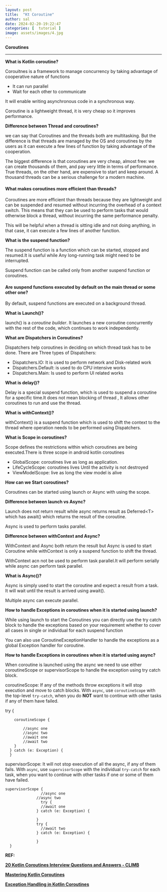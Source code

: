 ```yaml
---
layout: post
title:  "Kt Coroutine"
author: sal
date: 2024-02-20-19:22:47
categories: [  tutorial ]
image: assets/images/4.jpg
---
```


**Coroutines**


---

**What is Kotlin coroutine?**

Corouitnes is a framework to manage concurrency by taking advantage of cooperative nature of functions



* It can run parallel
* Wait for each other to communicate

It will enable writing asynchronous code in a synchronous way.

Coroutine is a lightweight thread, it is very cheap so it improves performance.

**Difference between Thread and coroutines?**

we can say that Coroutines and the threads both are multitasking. But the difference is that threads are managed by the OS and coroutines by the users as it can execute a few lines of function by taking advantage of the cooperation.

The biggest difference is that coroutines are very cheap, almost free: we can create thousands of them, and pay very little in terms of performance. True threads, on the other hand, are expensive to start and keep around. A thousand threads can be a serious challenge for a modern machine.


#### **What makes coroutines more efficient than threads?**

Coroutines are more efficient than threads because they are lightweight and can be suspended and resumed without incurring the overhead of a context switch. This means that they can be used to perform tasks that would otherwise block a thread, without incurring the same performance penalty.

This will be helpful when a thread is sitting idle and not doing anything, in that case, it can execute a few lines of another function. 

**What is the suspend function?**

The suspend function is a function which can be started, stopped and resumed.It is useful while Any long-running task might need to be interrupted.

Suspend function can be called only from another suspend function or coroutines.


#### **Are suspend functions executed by default on the main thread or some other one?**

By default, suspend functions are executed on a background thread.

**What is Launch()?**

launch() is a _coroutine builder_. It launches a new coroutine concurrently with the rest of the code, which continues to work independently. 

**What are Dispatchers in Coroutines?**

Dispatchers help coroutines in deciding on which thread task has to be done. There are Three types of Dispatchers:



* Dispatchers.IO: It is used to perform network and Disk-related work
* Dispatchers.Default: is used to do CPU intensive works
* Dispatchers.Main: Is used to perform UI related works

**What is delay()?**

Delay is a special suspend function, which is used to suspend a coroutine for a specific time.It does not mean blocking of thread , It allows other coroutines to run and use the thread.

**What is withContext()?**

withContext() is a suspend function which is used to shift the context to the thread where operation needs to be performed using Dispatchers.

**What is Scope in coroutines?**

Scope defines the restrictions within which coroutines are being executed.There is three scope in android kotlin coroutines



* GlobalScope: coroutines live as long as application.
* LifeCycleScope: coroutines lives Until the activity is not destroyed
* ViewModelScope: live as long the view model is alive

**How can we Start coroutines?**

Coroutines can be started using launch or Async with using the scope.

**Difference between launch vs Async?**

Launch does not return result while async returns result as Deferred&lt;T> which has await() which returns the result of the coroutine.

 

Async is used to perform tasks parallel.

**Difference between withContext and Async?**

WithContext and Async both return the result but Async is used to start Coroutine while withContext is only a suspend function to shift the thread.

WithContext acn not be used to perform task parallel.It will perform serially while async can perform task parallel.

**What is Async()?**

Async is simply used to start the coroutine and expect a result from a task. It will wait until the result is arrived using await().

Multiple async can execute parallel.

**How to handle Exceptions in coroutines when it is started using launch?**

While using launch to start the Coroutines you can directly use the try catch block to handle the exceptions based on your requirement whether to cover all cases in single or individual for each suspend function

You can also use CoroutineExceptionHandler to handle the exceptions as a global Exception handler for coroutine.

**How to handle Exceptions in coroutines when it is started using async?**

When coroutine is launched using the async we need to use either coroutineScope  or supervisorScope to handle the exception using try catch block.

coroutineScope: If any of the methods throw exceptions it will stop execution and move to catch blocks. With `async`, use `coroutineScope` with the top-level `try-catch`, when you do **NOT** want to continue with other tasks if any of them have failed.

   try {

        coroutineScope {

            //async one
            //async two
            //await one
            //await two
        }
      } catch (e: Exception) {
      }

supervisorScope: It will not stop execution of all the async, if any of them fails. With `async`, use `supervisorScope` with the individual `try-catch` for each task, when you want to continue with other tasks if one or some of them have failed.


    supervisorScope {
                	//async one
                  //async two
            	    try {
                    //await one
                  } catch (e: Exception) {
                  
                  }
                  try {
                    //await two
                  } catch (e: Exception) {
                  
                  }
      }

**REF:**

**[20 Kotlin Coroutines Interview Questions and Answers - CLIMB](https://climbtheladder.com/kotlin-coroutines-interview-questions/)**

**[Mastering Kotlin Coroutines](https://amitshekhar.me/blog/kotlin-coroutines)**

**[Exception Handling in Kotlin Coroutines](https://blog.mindorks.com/exception-handling-in-kotlin-coroutines/)**
